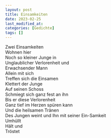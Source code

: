 ```yaml
---
layout: post
title: Einsamkeiten
date: 2023-02-25
last_modified_at:
categories: [Gedichte]
tags: []
---
```


Zwei Einsamkeiten  
Wohnen hier  
Noch so kleiner Junge in  
Unglaublicher Verlorenheit und  
Erwachsender Mann  
Allein mit sich  
Treffen sich die Einsamen  
Klettert der Junge  
Auf seinen Schoss  
Schmiegt sich ganz fest an ihn  
Bis er diese Verlorenheit  
Ganz tief im Herzen spüren kann  
Und die heilsamen Tränen  
Des Jungen weint und 
Ihn mit seiner Ein-Samkeit  
Umhüllt  
Hält und  
Tröstet